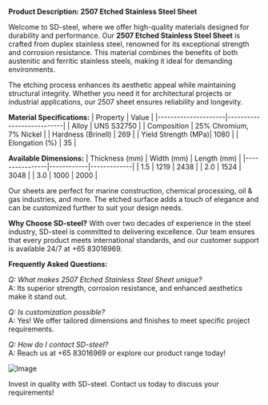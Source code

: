**Product Description: 2507 Etched Stainless Steel Sheet**

Welcome to SD-steel, where we offer high-quality materials designed for durability and performance. Our **2507 Etched Stainless Steel Sheet** is crafted from duplex stainless steel, renowned for its exceptional strength and corrosion resistance. This material combines the benefits of both austenitic and ferritic stainless steels, making it ideal for demanding environments.

The etching process enhances its aesthetic appeal while maintaining structural integrity. Whether you need it for architectural projects or industrial applications, our 2507 sheet ensures reliability and longevity. 

**Material Specifications:**
| Property            | Value                     |
|---------------------|---------------------------|
| Alloy               | UNS S32750                |
| Composition         | 25% Chromium, 7% Nickel   |
| Hardness (Brinell)  | 269                       |
| Yield Strength (MPa)| 1080                      |
| Elongation (%)      | 35                        |

**Available Dimensions:**
| Thickness (mm) | Width (mm) | Length (mm) |
|----------------|------------|-------------|
| 1.5            | 1219       | 2438        |
| 2.0            | 1524       | 3048        |
| 3.0            | 1000       | 2000        |

Our sheets are perfect for marine construction, chemical processing, oil & gas industries, and more. The etched surface adds a touch of elegance and can be customized further to suit your design needs.

**Why Choose SD-steel?**
With over two decades of experience in the steel industry, SD-steel is committed to delivering excellence. Our team ensures that every product meets international standards, and our customer support is available 24/7 at +65 83016969.

**Frequently Asked Questions:**

*Q: What makes 2507 Etched Stainless Steel Sheet unique?*  
A: Its superior strength, corrosion resistance, and enhanced aesthetics make it stand out.

*Q: Is customization possible?*  
A: Yes! We offer tailored dimensions and finishes to meet specific project requirements.

*Q: How do I contact SD-steel?*  
A: Reach us at +65 83016969 or explore our product range today!

![Image](https://github.com/user-attachments/assets/2567258e-e124-4816-932d-1809bd27ef0b)

Invest in quality with SD-steel. Contact us today to discuss your requirements!